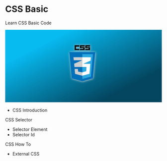 # CSS Basic
Learn CSS Basic Code

![Banner](assets/img/CSS%20Basic.jpeg)

- CSS Introduction

CSS Selector
- Selector Element
- Selector Id

CSS How To
- External CSS